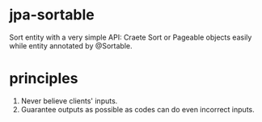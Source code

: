 # jpa-sortable
Sort entity with a very simple API: Craete Sort or Pageable objects easily while entity annotated by @Sortable.

# principles
1. Never believe clients' inputs.
2. Guarantee outputs as possible as codes can do even incorrect inputs.
